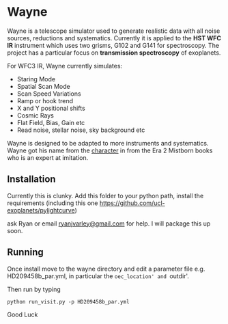 # Wayne

Wayne is a telescope simulator used to generate realistic data with all noise sources, reductions and systematics. Currently it is applied to the **HST WFC IR** instrument which uses two grisms, G102 and G141 for spectroscopy. The project has a particular focus on **transmission spectroscopy** of exoplanets.

For WFC3 IR, Wayne currently simulates:
* Staring Mode
* Spatial Scan Mode
* Scan Speed Variations
* Ramp or hook trend
* X and Y positional shifts
* Cosmic Rays
* Flat Field, Bias, Gain etc
* Read noise, stellar noise, sky background etc

Wayne is designed to be adapted to more instruments and systematics. Wayne got his name from the [character](http://coppermind.net/wiki/Wayne) in from the Era 2 Mistborn books who is an expert at imitation.

## Installation

Currently this is clunky. Add this folder to your python path, install the requirements (including this one https://github.com/ucl-exoplanets/pylightcurve)

ask Ryan or email ryanjvarley@gmail.com for help. I will package this up soon.

## Running

Once install move to the wayne directory and edit a parameter file e.g. HD209458b_par.yml, in particular the `oec_location' and `outdir'.

Then run by typing

```
python run_visit.py -p HD209458b_par.yml
```

Good Luck

